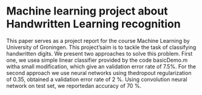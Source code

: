# Machine learning project about Handwritten Learning recognition

This paper serves as a project report for the course Machine  Learning  by  University  of  Groningen.  This  project’saim  is  to  tackle  the  task  of  classifying  handwritten  digits.  We present two  approaches to solve  this  problem. First one,  we usea simple linear classifier provided by the code basicDemo.m witha  small  modification,  which  give  an  validation  error  rate  of  7.5%.  For  the  second  approach  we  use  neural networks  using  thedropout regularization of 0.35, obtained a validation error rate of 2 %. Using convolution neural network on test set, we reportedan accuracy of 70  %.
